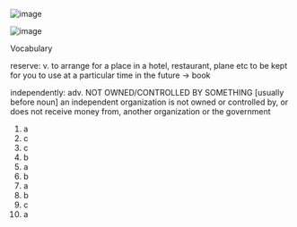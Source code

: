 ![image](https://github.com/jeuneseven/ReadingNotes/assets/8426758/ad503e1b-f804-4692-85b3-2fda48bcbbc4)

![image](https://github.com/jeuneseven/ReadingNotes/assets/8426758/b85017b0-25fb-44cf-9926-f5d307b687c4)

Vocabulary

reserve: v. to arrange for a place in a hotel, restaurant, plane etc to be kept for you to use at a particular time in the future → book

independently: adv. NOT OWNED/CONTROLLED BY SOMETHING [usually before noun] an independent organization is not owned or controlled by, or does not receive money from, another organization or the government

1. a
2. c
3. c
4. b
5. a
6. b
7. a
8. b
9. c
10. a
